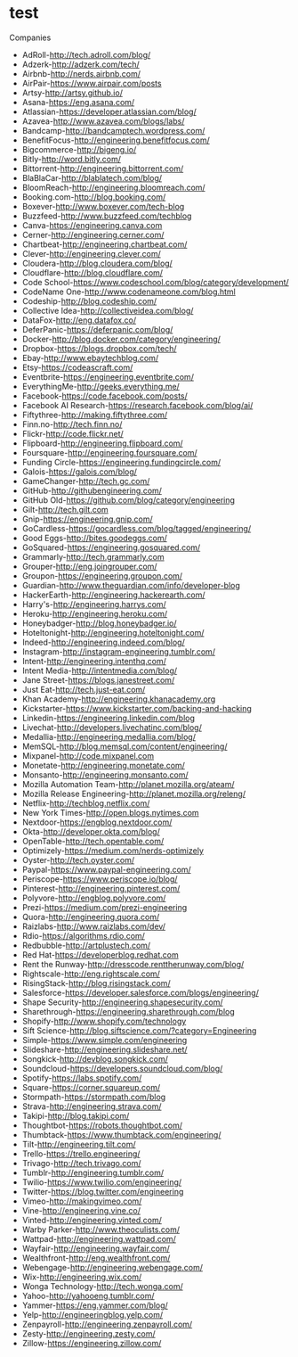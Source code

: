 # test

Companies

* AdRoll-http://tech.adroll.com/blog/
* Adzerk-http://adzerk.com/tech/
* Airbnb-http://nerds.airbnb.com/
* AirPair-https://www.airpair.com/posts
* Artsy-http://artsy.github.io/
* Asana-https://eng.asana.com/
* Atlassian-https://developer.atlassian.com/blog/
* Azavea-http://www.azavea.com/blogs/labs/
* Bandcamp-http://bandcamptech.wordpress.com/
* BenefitFocus-http://engineering.benefitfocus.com/
* Bigcommerce-http://bigeng.io/
* Bitly-http://word.bitly.com/
* Bittorrent-http://engineering.bittorrent.com/
* BlaBlaCar-http://blablatech.com/blog/
* BloomReach-http://engineering.bloomreach.com/
* Booking.com-http://blog.booking.com/
* Boxever-http://www.boxever.com/tech-blog
* Buzzfeed-http://www.buzzfeed.com/techblog
* Canva-https://engineering.canva.com
* Cerner-http://engineering.cerner.com/
* Chartbeat-http://engineering.chartbeat.com/
* Clever-http://engineering.clever.com/
* Cloudera-http://blog.cloudera.com/blog/
* Cloudflare-http://blog.cloudflare.com/
* Code School-https://www.codeschool.com/blog/category/development/
* CodeName One-http://www.codenameone.com/blog.html
* Codeship-http://blog.codeship.com/
* Collective Idea-http://collectiveidea.com/blog/
* DataFox-http://eng.datafox.co/
* DeferPanic-https://deferpanic.com/blog/
* Docker-http://blog.docker.com/category/engineering/
* Dropbox-https://blogs.dropbox.com/tech/
* Ebay-http://www.ebaytechblog.com/
* Etsy-https://codeascraft.com/
* Eventbrite-https://engineering.eventbrite.com/
* EverythingMe-http://geeks.everything.me/
* Facebook-https://code.facebook.com/posts/
* Facebook AI Research-https://research.facebook.com/blog/ai/
* Fiftythree-http://making.fiftythree.com/
* Finn.no-http://tech.finn.no/
* Flickr-http://code.flickr.net/
* Flipboard-http://engineering.flipboard.com/
* Foursquare-http://engineering.foursquare.com/
* Funding Circle-https://engineering.fundingcircle.com/
* Galois-https://galois.com/blog/
* GameChanger-http://tech.gc.com/
* GitHub-http://githubengineering.com/
* GitHub Old-https://github.com/blog/category/engineering
* Gilt-http://tech.gilt.com
* Gnip-https://engineering.gnip.com/
* GoCardless-https://gocardless.com/blog/tagged/engineering/
* Good Eggs-http://bites.goodeggs.com/
* GoSquared-https://engineering.gosquared.com/
* Grammarly-http://tech.grammarly.com
* Grouper-http://eng.joingrouper.com/
* Groupon-https://engineering.groupon.com/
* Guardian-http://www.theguardian.com/info/developer-blog
* HackerEarth-http://engineering.hackerearth.com/
* Harry's-http://engineering.harrys.com/
* Heroku-http://engineering.heroku.com/
* Honeybadger-http://blog.honeybadger.io/
* Hoteltonight-http://engineering.hoteltonight.com/
* Indeed-http://engineering.indeed.com/blog/
* Instagram-http://instagram-engineering.tumblr.com/
* Intent-http://engineering.intenthq.com/
* Intent Media-http://intentmedia.com/blog/
* Jane Street-https://blogs.janestreet.com/
* Just Eat-http://tech.just-eat.com/
* Khan Academy-http://engineering.khanacademy.org
* Kickstarter-https://www.kickstarter.com/backing-and-hacking
* Linkedin-https://engineering.linkedin.com/blog
* Livechat-http://developers.livechatinc.com/blog/
* Medallia-http://engineering.medallia.com/blog/
* MemSQL-http://blog.memsql.com/content/engineering/
* Mixpanel-http://code.mixpanel.com
* Monetate-http://engineering.monetate.com/
* Monsanto-http://engineering.monsanto.com/
* Mozilla Automation Team-http://planet.mozilla.org/ateam/
* Mozilla Release Engineering-http://planet.mozilla.org/releng/
* Netflix-http://techblog.netflix.com/
* New York Times-http://open.blogs.nytimes.com
* Nextdoor-https://engblog.nextdoor.com/
* Okta-http://developer.okta.com/blog/
* OpenTable-http://tech.opentable.com/
* Optimizely-https://medium.com/nerds-optimizely
* Oyster-http://tech.oyster.com/
* Paypal-https://www.paypal-engineering.com/
* Periscope-https://www.periscope.io/blog/
* Pinterest-http://engineering.pinterest.com/
* Polyvore-http://engblog.polyvore.com/
* Prezi-https://medium.com/prezi-engineering
* Quora-http://engineering.quora.com/
* Raizlabs-http://www.raizlabs.com/dev/
* Rdio-https://algorithms.rdio.com/
* Redbubble-http://artplustech.com/
* Red Hat-https://developerblog.redhat.com
* Rent the Runway-http://dresscode.renttherunway.com/blog/
* Rightscale-http://eng.rightscale.com/
* RisingStack-http://blog.risingstack.com/
* Salesforce-https://developer.salesforce.com/blogs/engineering/
* Shape Security-http://engineering.shapesecurity.com/
* Sharethrough-https://engineering.sharethrough.com/blog
* Shopify-http://www.shopify.com/technology
* Sift Science-http://blog.siftscience.com/?category=Engineering
* Simple-https://www.simple.com/engineering
* Slideshare-http://engineering.slideshare.net/
* Songkick-http://devblog.songkick.com/
* Soundcloud-https://developers.soundcloud.com/blog/
* Spotify-https://labs.spotify.com/
* Square-https://corner.squareup.com/
* Stormpath-https://stormpath.com/blog
* Strava-http://engineering.strava.com/
* Takipi-http://blog.takipi.com/
* Thoughtbot-https://robots.thoughtbot.com/
* Thumbtack-https://www.thumbtack.com/engineering/
* Tilt-http://engineering.tilt.com/
* Trello-https://trello.engineering/
* Trivago-http://tech.trivago.com/
* Tumblr-http://engineering.tumblr.com/
* Twilio-https://www.twilio.com/engineering/
* Twitter-https://blog.twitter.com/engineering
* Vimeo-http://makingvimeo.com/
* Vine-http://engineering.vine.co/
* Vinted-http://engineering.vinted.com/
* Warby Parker-http://www.theoculists.com/
* Wattpad-http://engineering.wattpad.com/
* Wayfair-http://engineering.wayfair.com/
* Wealthfront-http://eng.wealthfront.com/
* Webengage-http://engineering.webengage.com/
* Wix-http://engineering.wix.com/
* Wonga Technology-http://tech.wonga.com/
* Yahoo-http://yahooeng.tumblr.com/
* Yammer-https://eng.yammer.com/blog/
* Yelp-http://engineeringblog.yelp.com/
* Zenpayroll-http://engineering.zenpayroll.com/
* Zesty-http://engineering.zesty.com/
* Zillow-https://engineering.zillow.com/
